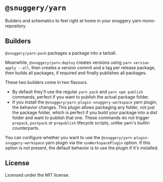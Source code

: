 # `@snuggery/yarn`

Builders and schematics to feel right at home in your snuggery yarn mono-repository

## Builders

`@snuggery/yarn:pack` packages a package into a tarball.

Meanwhile, `@snuggery/yarn:deploy` creates versions using `yarn version apply --all`, then creates a version commit and a tag per release package, then builds all packages, if required and finally publishes all packages.

These two builders come in two flavours.

- By default they'll use the regular `yarn pack` and `yarn npm publish` commands, perfect if you want to publish the actual package folder.
- If you install the `@snuggery/yarn-plugin-snuggery-workspace` yarn plugin, the behavior changes. This plugin allows packaging any folder, not just the package folder, which is perfect if you build your package into a dist folder and want to publish that one. These commands do not trigger `prepack`, `postpack` or `prepublish` lifecycle scripts, unlike yarn's builtin counterparts.

You can configure whether you want to use the `@snuggery/yarn-plugin-snuggery-workspace` yarn plugin via the `useWorkspacePlugin` option. If this option is not present, the default behavior is to use the plugin if it's installed.

## License

Licensed under the MIT license.
